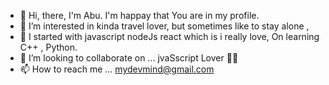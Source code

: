 - 👋 Hi, there, I'm Abu. I'm happay that You are in my profile.
- 👀 I’m interested in kinda travel lover, but sometimes like to stay alone ,
- 🌱  I started with javascript nodeJs react which is i really love, On learning C++ , Python.
- 💞️ I’m looking to collaborate on ... jvaSscript Lover 💞️💞️
- 📫 How to reach me ... mydevmind@gmail.com
<!---
masayam-dev/masayam-dev is a ✨ special ✨ repository because its `README.md` (this file) appears on your GitHub profile.
You can click the Preview link to take a look at your changes.
--->
